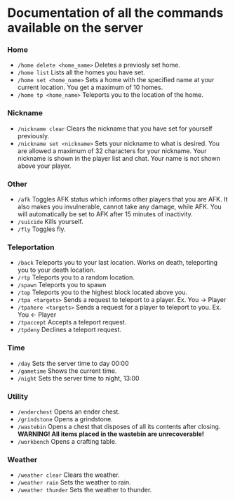 # Documentation of all the commands available on the server
### Home
- `/home delete <home_name>` Deletes a previosly set home.
- `/home list` Lists all the homes you have set.
- `/home set <home_name>` Sets a home with the specified name at your current location. You get a maximum of 10 homes.
- `/home tp <home_name>` Teleports you to the location of the home.
### Nickname
- `/nickname clear` Clears the nickname that you have set for yourself previously.
- `/nickname set <nickname>` Sets your nickname to what is desired. You are allowed a maximum of 32 characters for your nickname. Your nickname is shown in the player list and chat. Your name is not shown above your player.
### Other
- `/afk` Toggles AFK status which informs other players that you are AFK. It also makes you invulnerable, cannot take any damage, while AFK. You will automatically be set to AFK after 15 minutes of inactivity.
- `/suicide` Kills yourself.
- `/fly` Toggles fly.
### Teleportation
- `/back` Teleports you to your last location. Works on death, teleporting you to your death location.
- `/rtp` Teleports you to a random location.
- `/spawn` Teleports you to spawn
- `/top` Teleports you to the highest block located above you.
- `/tpa <targets>` Sends a request to teleport to a player. Ex. You -> Player
- `/tpahere <targets>` Sends a request for a player to teleport to you. Ex. You <- Player
- `/tpaccept` Accepts a teleport request.
- `/tpdeny` Declines a teleport request.
### Time
- `/day` Sets the server time to day 00:00
- `/gametime` Shows the current time.
- `/night` Sets the server time to night, 13:00
### Utility
- `/enderchest` Opens an ender chest.
- `/grindstone` Opens a grindstone.
- `/wastebin` Opens a chest that disposes of all its contents after closing. **WARNING! All items placed in the wastebin are unrecoverable!**
- `/workbench` Opens a crafting table.
### Weather
- `/weather clear` Clears the weather.
- `/weather rain` Sets the weather to rain.
- `/weather thunder` Sets the weather to thunder.
